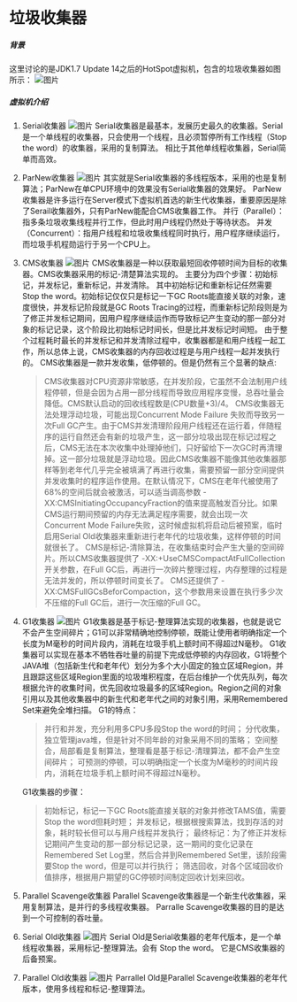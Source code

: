 垃圾收集器
====
##### 背景
这里讨论的是JDK1.7 Update 14之后的HotSpot虚拟机，包含的垃圾收集器如图所示：
![图片](https://upload-images.jianshu.io/upload_images/8907519-af8964e24394efe8.png?imageMogr2/auto-orient/strip%7CimageView2/2/w/1240)

##### 虚拟机介绍
1. Serial收集器
![图片](https://upload-images.jianshu.io/upload_images/8907519-e54d818c7a2cf9dc.png?imageMogr2/auto-orient/strip%7CimageView2/2/w/1240)
Serial收集器是最基本，发展历史最久的收集器。Serial是一个单线程的收集器，只会使用一个线程，且必须暂停所有工作线程（Stop the word）的收集器，采用的复制算法。
相比于其他单线程收集器，Serial简单而高效。
2. ParNew收集器
![图片](https://upload-images.jianshu.io/upload_images/8907519-1787f2d25edf7d7c.png?imageMogr2/auto-orient/strip%7CimageView2/2/w/1240)
其实就是Serial收集器的多线程版本，采用的也是复制算法；ParNew在单CPU环境中的效果没有Serial收集器的效果好。
ParNew收集器是许多运行在Server模式下虚拟机首选的新生代收集器，重要原因是除了Serail收集器外，只有ParNew能配合CMS收集器工作。
并行（Parallel）：指多条垃圾收集线程并行工作，但此时用户线程仍然处于等待状态。
并发（Concurrent）：指用户线程和垃圾收集线程同时执行，用户程序继续运行，而垃圾手机程勋运行于另一个CPU上。
3. CMS收集器
![图片](https://upload-images.jianshu.io/upload_images/8907519-b38cd6adb2f1886b.png?imageMogr2/auto-orient/strip%7CimageView2/2/w/1240)
CMS收集器是一种以获取最短回收停顿时间为目标的收集器。CMS收集器采用的标记-清楚算法实现的。
主要分为四个步骤：初始标记，并发标记，重新标记，并发清除。
其中初始标记和重新标记任然需要Stop the word。初始标记仅仅只是标记一下GC Roots能直接关联的对象，速度很快，并发标记阶段就是GC Roots Tracing的过程，而重新标记阶段则是为了修正并发标记期间，因用户程序继续运作而导致标记产生变动的那一部分对象的标记记录，这个阶段比初始标记时间长，但是比并发标记时间短。
由于整个过程耗时最长的并发标记和并发清除过程中，收集器都是和用户线程一起工作，所以总体上说，CMS收集器的内存回收过程是与用户线程一起并发执行的。
CMS收集器是一款并发收集，低停顿的。但是仍然有三个显著的缺点:
    > CMS收集器对CPU资源非常敏感，在并发阶段，它虽然不会法制用户线程停顿，但是会因为占用一部分线程而导致应用程序变慢，总吞吐量会降低。CMS默认启动的回收线程数是(CPU数量+3)/4。
    > CMS收集器无法处理浮动垃圾，可能出现Concurrent Mode Failure 失败而导致另一次Full GC产生。由于CMS并发清理阶段用户线程还在运行着，伴随程序的运行自然还会有新的垃圾产生，这一部分垃圾出现在标记过程之后，CMS无法在本次收集中处理掉他们，只好留给下一次GC时再清理掉。这一部分垃圾就是浮动垃圾。因此CMS收集器不能像其他收集器那样等到老年代几乎完全被填满了再进行收集，需要预留一部分空间提供并发收集时的程序运作使用。在默认情况下，CMS在老年代被使用了68%的空间后就会被激活，可以适当调高参数 -XX:CMSInitiatingOccupancyFraction的值来提高触发百分比。如果CMS运行期间预留的内存无法满足程序需要，就会出现一次 Concurrent Mode Failure失败，这时候虚拟机将启动后被预案，临时启用Serial Old收集器来重新进行老年代的垃圾收集，这样停顿的时间就很长了。
    > CMS是标记-清除算法，在收集结束时会产生大量的空间碎片。所以CMS收集器提供了 -XX:+UseCMSCompactAtFullCollection开关参数，在Full GC后，再进行一次碎片整理过程，内存整理的过程是无法并发的，所以停顿时间变长了。 CMS还提供了 -XX:CMSFullGCsBeforCompaction，这个参数用来设置在执行多少次不压缩的Full GC后，进行一次压缩的Full GC。
4. G1收集器
![图片](https://upload-images.jianshu.io/upload_images/8907519-9c74bb6d95247fcf.png?imageMogr2/auto-orient/strip%7CimageView2/2/w/1240)
G1收集器是基于标记-整理算法实现的收集器，也就是说它不会产生空间碎片；G1可以非常精确地控制停顿，既能让使用者明确指定一个长度为M毫秒的时间片段内，消耗在垃圾手机上额时间不得超过N毫秒。
G1收集器可以实现在基本不牺牲吞吐量的前提下完成低停顿的内存回收，G1将整个JAVA堆（包括新生代和老年代）划分为多个大小固定的独立区域Region，并且跟踪这些区域Region里面的垃圾堆积程度，在后台维护一个优先队列，每次根据允许的收集时间，优先回收垃圾最多的区域Region。Region之间的对象引用以及其他收集器中的新生代和老年代之间的对象引用，采用Remembered Set来避免全堆扫描。
    G1的特点： 
    > 并行和并发，充分利用多CPU多段Stop the word的时间；
    > 分代收集，独立管理java堆，但是针对不同年龄的对象采用不同的策略；
    > 空间整合，局部看是复制算法，整理看是基于标记-清理算法，都不会产生空间碎片；
    > 可预测的停顿，可以明确指定一个长度为M毫秒的时间片段内，消耗在垃圾手机上额时间不得超过N毫秒。

    G1收集器的步骤：
    > 初始标记，标记一下GC Roots能直接关联的对象并修改TAMS值，需要Stop the word但耗时短；
    并发标记，根据根搜索算法，找到存活的对象，耗时较长但可以与用户线程并发执行；
    > 最终标记：为了修正并发标记期间产生变动的那一部分标记记录，这一期间的变化记录在Remembered Set Log里，然后合并到Remembered Set里，该阶段需要Stop the word，但是可以并行执行；
    > 筛选回收，对各个区域回收价值排序，根据用户期望的GC停顿时间制定回收计划来回收。

5. Parallel Scavenge收集器
Parallel Scavenge收集器是一个新生代收集器，采用复制算法，是并行的多线程收集器。
Parralle Scavenge收集器的目的是达到一个可控制的吞吐量。
6. Serial Old收集器
![图片](https://upload-images.jianshu.io/upload_images/8907519-2474fee040c68a5f.png?imageMogr2/auto-orient/strip%7CimageView2/2/w/1240)
Serial Old是Serial收集器的老年代版本，是一个单线程收集器，采用标记-整理算法。会有 Stop the word。
它是CMS收集器的后备预案。
7. Parallel Old收集器
![图片](https://upload-images.jianshu.io/upload_images/8907519-7bdeee8ad992b12d.png?imageMogr2/auto-orient/strip%7CimageView2/2/w/1240)
Parrallel Old是Parallel Scavenge收集器的老年代版本，使用多线程和标记-整理算法。